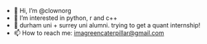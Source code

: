 - 👋 Hi, I’m @clownorg
- 👀 I’m interested in python, r and c++
- 🌱 durham uni + surrey uni alumni. trying to get a quant internship!
- 📫 How to reach me: imagreencaterpillar@gmail.com

<!---
milk-punch/milk-punch is a ✨ special ✨ repository because its `README.md` (this file) appears on your GitHub profile.
You can click the Preview link to take a look at your changes.
--->
